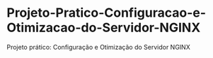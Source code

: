 # Projeto-Pratico-Configuracao-e-Otimizacao-do-Servidor-NGINX
Projeto prático: Configuração e Otimização do Servidor NGINX
